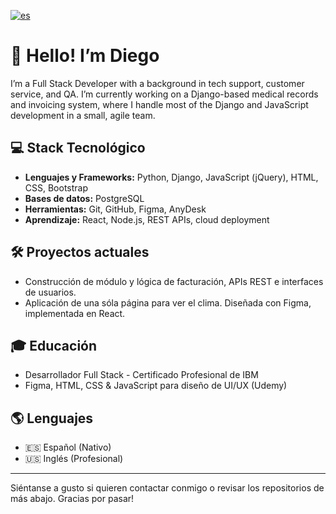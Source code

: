 [![es](https://img.shields.io/badge/lang-es-red.svg)](https://github.com/GuatilaM/GuatilaM/blob/main/README.es.md)

# 👋 Hello! I’m Diego

I’m a Full Stack Developer with a background in tech support, customer service, and QA. I’m currently working on a Django-based medical records and invoicing system, where I handle most of the Django and JavaScript development in a small, agile team.

## 💻 Stack Tecnológico
- **Lenguajes y Frameworks:** Python, Django, JavaScript (jQuery), HTML, CSS, Bootstrap
- **Bases de datos:** PostgreSQL
- **Herramientas:** Git, GitHub, Figma, AnyDesk
- **Aprendizaje:** React, Node.js, REST APIs, cloud deployment

## 🛠️ Proyectos actuales
- Construcción de módulo y lógica de facturación, APIs REST e interfaces de usuarios.
- Aplicación de una sóla página para ver el clima. Diseñada con Figma, implementada en React. 

## 🎓 Educación
- Desarrollador Full Stack - Certificado Profesional de IBM
- Figma, HTML, CSS & JavaScript para diseño de UI/UX (Udemy)

## 🌎 Lenguajes
- 🇪🇸 Español (Nativo)
- 🇺🇸 Inglés (Profesional)

---

Siéntanse a gusto si quieren contactar conmigo o revisar los repositorios de más abajo. Gracias por pasar!

<!--
**GuatilaM/GuatilaM** is a ✨ _special_ ✨ repository because its `README.md` (this file) appears on your GitHub profile.

Here are some ideas to get you started:

- 🔭 I’m currently working on ...
- 🌱 I’m currently learning ...
- 👯 I’m looking to collaborate on ...
- 🤔 I’m looking for help with ...
- 💬 Ask me about ...
- 📫 How to reach me: ...
- 😄 Pronouns: ...
- ⚡ Fun fact: ...
-->
